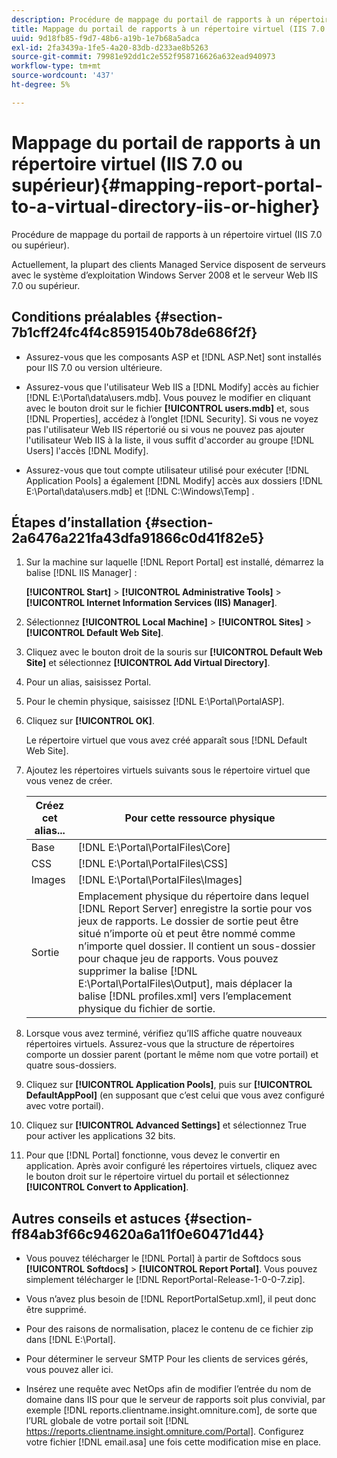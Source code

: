 ```yaml
---
description: Procédure de mappage du portail de rapports à un répertoire virtuel (IIS 7.0 ou supérieur).
title: Mappage du portail de rapports à un répertoire virtuel (IIS 7.0 ou supérieur)
uuid: 9d18fb85-f9d7-48b6-a19b-1e7b68a5adca
exl-id: 2fa3439a-1fe5-4a20-83db-d233ae8b5263
source-git-commit: 79981e92dd1c2e552f958716626a632ead940973
workflow-type: tm+mt
source-wordcount: '437'
ht-degree: 5%

---
```


# Mappage du portail de rapports à un répertoire virtuel (IIS 7.0 ou supérieur){#mapping-report-portal-to-a-virtual-directory-iis-or-higher}

Procédure de mappage du portail de rapports à un répertoire virtuel (IIS 7.0 ou supérieur).

Actuellement, la plupart des clients Managed Service disposent de serveurs avec le système d’exploitation Windows Server 2008 et le serveur Web IIS 7.0 ou supérieur.

## Conditions préalables {#section-7b1cff24fc4f4c8591540b78de686f2f}

* Assurez-vous que les composants ASP et [!DNL ASP.Net] sont installés pour IIS 7.0 ou version ultérieure.
* Assurez-vous que l&#39;utilisateur Web IIS a [!DNL Modify] accès au fichier [!DNL E:\Portal\data\users.mdb]. Vous pouvez le modifier en cliquant avec le bouton droit sur le fichier **[!UICONTROL users.mdb]** et, sous [!DNL Properties], accédez à l’onglet [!DNL Security]. Si vous ne voyez pas l&#39;utilisateur Web IIS répertorié ou si vous ne pouvez pas ajouter l&#39;utilisateur Web IIS à la liste, il vous suffit d&#39;accorder au groupe [!DNL Users] l&#39;accès [!DNL Modify].

* Assurez-vous que tout compte utilisateur utilisé pour exécuter [!DNL Application Pools] a également [!DNL Modify] accès aux dossiers [!DNL E:\Portal\data\users.mdb] et  [!DNL C:\Windows\Temp\] .

## Étapes d’installation {#section-2a6476a221fa43dfa91866c0d41f82e5}

1. Sur la machine sur laquelle [!DNL Report Portal] est installé, démarrez la balise [!DNL IIS Manager] :

   **[!UICONTROL Start]** > **[!UICONTROL Administrative Tools]** > **[!UICONTROL Internet Information Services (IIS) Manager]**.

1. Sélectionnez **[!UICONTROL Local Machine]** > **[!UICONTROL Sites]** > **[!UICONTROL Default Web Site]**.

1. Cliquez avec le bouton droit de la souris sur **[!UICONTROL Default Web Site]** et sélectionnez **[!UICONTROL Add Virtual Directory]**.

1. Pour un alias, saisissez Portal.
1. Pour le chemin physique, saisissez [!DNL E:\Portal\PortalASP].
1. Cliquez sur **[!UICONTROL OK]**.

   Le répertoire virtuel que vous avez créé apparaît sous [!DNL Default Web Site].

1. Ajoutez les répertoires virtuels suivants sous le répertoire virtuel que vous venez de créer.

   | Créez cet alias... | Pour cette ressource physique |
   |---|---|
   | Base | [!DNL E:\Portal\PortalFiles\Core] |
   | CSS | [!DNL E:\Portal\PortalFiles\CSS] |
   | Images | [!DNL E:\Portal\PortalFiles\Images] |
   | Sortie | Emplacement physique du répertoire dans lequel [!DNL Report Server] enregistre la sortie pour vos jeux de rapports. Le dossier de sortie peut être situé n’importe où et peut être nommé comme n’importe quel dossier. Il contient un sous-dossier pour chaque jeu de rapports. Vous pouvez supprimer la balise [!DNL E:\Portal\PortalFiles\Output], mais déplacer la balise [!DNL profiles.xml] vers l’emplacement physique du fichier de sortie. |

1. Lorsque vous avez terminé, vérifiez qu’IIS affiche quatre nouveaux répertoires virtuels. Assurez-vous que la structure de répertoires comporte un dossier parent (portant le même nom que votre portail) et quatre sous-dossiers.
1. Cliquez sur **[!UICONTROL Application Pools]**, puis sur **[!UICONTROL DefaultAppPool]** (en supposant que c’est celui que vous avez configuré avec votre portail).

1. Cliquez sur **[!UICONTROL Advanced Settings]** et sélectionnez True pour activer les applications 32 bits.
1. Pour que [!DNL Portal] fonctionne, vous devez le convertir en application. Après avoir configuré les répertoires virtuels, cliquez avec le bouton droit sur le répertoire virtuel du portail et sélectionnez **[!UICONTROL Convert to Application]**.

## Autres conseils et astuces {#section-ff84ab3f66c94620a6a11f0e60471d44}

* Vous pouvez télécharger le [!DNL Portal] à partir de Softdocs sous **[!UICONTROL Softdocs]** > **[!UICONTROL Report Portal]**. Vous pouvez simplement télécharger le [!DNL ReportPortal-Release-1-0-0-7.zip].

* Vous n’avez plus besoin de [!DNL ReportPortalSetup.xml], il peut donc être supprimé.
* Pour des raisons de normalisation, placez le contenu de ce fichier zip dans [!DNL E:\Portal].
* Pour déterminer le serveur SMTP Pour les clients de services gérés, vous pouvez aller ici.
* Insérez une requête avec NetOps afin de modifier l’entrée du nom de domaine dans IIS pour que le serveur de rapports soit plus convivial, par exemple [!DNL reports.clientname.insight.omniture.com], de sorte que l’URL globale de votre portail soit [!DNL https://reports.clientname.insight.omniture.com/Portal]. Configurez votre fichier [!DNL email.asa] une fois cette modification mise en place.
